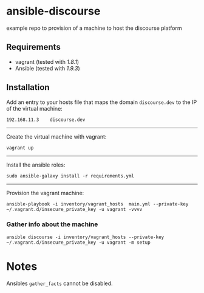 # ansible-discourse

example repo to provision of a machine to host the discourse platform

## Requirements

- vagrant (tested with *1.8.1*)
- Ansible (tested with *1.9.3*)



## Installation

Add an entry to your hosts file that maps the domain `discourse.dev` to the IP of the virtual machine:

```
192.168.11.3    discourse.dev
```

---

Create the virtual machine with vagrant:

```
vagrant up
```

---

Install the ansible roles:

```
sudo ansible-galaxy install -r requirements.yml
```

---

Provision the vagrant machine:

```
ansible-playbook -i inventory/vagrant_hosts  main.yml --private-key ~/.vagrant.d/insecure_private_key -u vagrant -vvvv
```





### Gather info about the machine

```
ansible discourse -i inventory/vagrant_hosts --private-key ~/.vagrant.d/insecure_private_key -u vagrant -m setup
```


# Notes

Ansibles `gather_facts` cannot be disabled.
